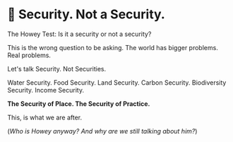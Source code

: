 # 🌌 Security. Not a Security.

The Howey Test:  Is it a security or not a security?&#x20;

This is the wrong question to be asking.  The world has bigger problems.  Real problems.

Let's talk Security.  Not Securities.

Water Security.  Food Security.  Land Security.  Carbon Security.  Biodiversity Security.  Income Security.

**The Security of Place.  The Security of Practice.**

This, is what we are after.



(_Who is Howey anyway?  And why are we still talking about him?_)
